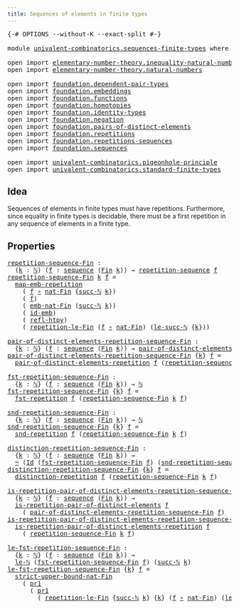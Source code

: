 ```yaml
---
title: Sequences of elements in finite types
---
```


<pre class="Agda"><a id="63" class="Symbol">{-#</a> <a id="67" class="Keyword">OPTIONS</a> <a id="75" class="Pragma">--without-K</a> <a id="87" class="Pragma">--exact-split</a> <a id="101" class="Symbol">#-}</a>

<a id="106" class="Keyword">module</a> <a id="113" href="univalent-combinatorics.sequences-finite-types.html" class="Module">univalent-combinatorics.sequences-finite-types</a> <a id="160" class="Keyword">where</a>

<a id="167" class="Keyword">open</a> <a id="172" class="Keyword">import</a> <a id="179" href="elementary-number-theory.inequality-natural-numbers.html" class="Module">elementary-number-theory.inequality-natural-numbers</a>
<a id="231" class="Keyword">open</a> <a id="236" class="Keyword">import</a> <a id="243" href="elementary-number-theory.natural-numbers.html" class="Module">elementary-number-theory.natural-numbers</a>

<a id="285" class="Keyword">open</a> <a id="290" class="Keyword">import</a> <a id="297" href="foundation.dependent-pair-types.html" class="Module">foundation.dependent-pair-types</a>
<a id="329" class="Keyword">open</a> <a id="334" class="Keyword">import</a> <a id="341" href="foundation.embeddings.html" class="Module">foundation.embeddings</a>
<a id="363" class="Keyword">open</a> <a id="368" class="Keyword">import</a> <a id="375" href="foundation.functions.html" class="Module">foundation.functions</a>
<a id="396" class="Keyword">open</a> <a id="401" class="Keyword">import</a> <a id="408" href="foundation.homotopies.html" class="Module">foundation.homotopies</a>
<a id="430" class="Keyword">open</a> <a id="435" class="Keyword">import</a> <a id="442" href="foundation.identity-types.html" class="Module">foundation.identity-types</a>
<a id="468" class="Keyword">open</a> <a id="473" class="Keyword">import</a> <a id="480" href="foundation.negation.html" class="Module">foundation.negation</a>
<a id="500" class="Keyword">open</a> <a id="505" class="Keyword">import</a> <a id="512" href="foundation.pairs-of-distinct-elements.html" class="Module">foundation.pairs-of-distinct-elements</a>
<a id="550" class="Keyword">open</a> <a id="555" class="Keyword">import</a> <a id="562" href="foundation.repetitions.html" class="Module">foundation.repetitions</a>
<a id="585" class="Keyword">open</a> <a id="590" class="Keyword">import</a> <a id="597" href="foundation.repetitions-sequences.html" class="Module">foundation.repetitions-sequences</a>
<a id="630" class="Keyword">open</a> <a id="635" class="Keyword">import</a> <a id="642" href="foundation.sequences.html" class="Module">foundation.sequences</a>

<a id="664" class="Keyword">open</a> <a id="669" class="Keyword">import</a> <a id="676" href="univalent-combinatorics.pigeonhole-principle.html" class="Module">univalent-combinatorics.pigeonhole-principle</a>
<a id="721" class="Keyword">open</a> <a id="726" class="Keyword">import</a> <a id="733" href="univalent-combinatorics.standard-finite-types.html" class="Module">univalent-combinatorics.standard-finite-types</a>
</pre>
## Idea

Sequences of elements in finite types must have repetitions. Furthermore, since equality in finite types is decidable, there must be a first repetition in any sequence of elements in a finite type.

## Properties

<pre class="Agda"><a id="repetition-sequence-Fin"></a><a id="1015" href="univalent-combinatorics.sequences-finite-types.html#1015" class="Function">repetition-sequence-Fin</a> <a id="1039" class="Symbol">:</a>
  <a id="1043" class="Symbol">(</a><a id="1044" href="univalent-combinatorics.sequences-finite-types.html#1044" class="Bound">k</a> <a id="1046" class="Symbol">:</a> <a id="1048" href="elementary-number-theory.natural-numbers.html#1444" class="Datatype">ℕ</a><a id="1049" class="Symbol">)</a> <a id="1051" class="Symbol">(</a><a id="1052" href="univalent-combinatorics.sequences-finite-types.html#1052" class="Bound">f</a> <a id="1054" class="Symbol">:</a> <a id="1056" href="foundation.sequences.html#369" class="Function">sequence</a> <a id="1065" class="Symbol">(</a><a id="1066" href="univalent-combinatorics.standard-finite-types.html#2149" class="Function">Fin</a> <a id="1070" href="univalent-combinatorics.sequences-finite-types.html#1044" class="Bound">k</a><a id="1071" class="Symbol">))</a> <a id="1074" class="Symbol">→</a> <a id="1076" href="foundation.repetitions-sequences.html#862" class="Function">repetition-sequence</a> <a id="1096" href="univalent-combinatorics.sequences-finite-types.html#1052" class="Bound">f</a>
<a id="1098" href="univalent-combinatorics.sequences-finite-types.html#1015" class="Function">repetition-sequence-Fin</a> <a id="1122" href="univalent-combinatorics.sequences-finite-types.html#1122" class="Bound">k</a> <a id="1124" href="univalent-combinatorics.sequences-finite-types.html#1124" class="Bound">f</a> <a id="1126" class="Symbol">=</a>
  <a id="1130" href="foundation.repetitions.html#4406" class="Function">map-emb-repetition</a>
    <a id="1153" class="Symbol">(</a> <a id="1155" href="univalent-combinatorics.sequences-finite-types.html#1124" class="Bound">f</a> <a id="1157" href="foundation-core.functions.html#407" class="Function Operator">∘</a> <a id="1159" href="univalent-combinatorics.standard-finite-types.html#5670" class="Function">nat-Fin</a> <a id="1167" class="Symbol">{</a><a id="1168" href="elementary-number-theory.natural-numbers.html#1478" class="InductiveConstructor">succ-ℕ</a> <a id="1175" href="univalent-combinatorics.sequences-finite-types.html#1122" class="Bound">k</a><a id="1176" class="Symbol">})</a>
    <a id="1183" class="Symbol">(</a> <a id="1185" href="univalent-combinatorics.sequences-finite-types.html#1124" class="Bound">f</a><a id="1186" class="Symbol">)</a>
    <a id="1192" class="Symbol">(</a> <a id="1194" href="univalent-combinatorics.standard-finite-types.html#6917" class="Function">emb-nat-Fin</a> <a id="1206" class="Symbol">(</a><a id="1207" href="elementary-number-theory.natural-numbers.html#1478" class="InductiveConstructor">succ-ℕ</a> <a id="1214" href="univalent-combinatorics.sequences-finite-types.html#1122" class="Bound">k</a><a id="1215" class="Symbol">))</a>
    <a id="1222" class="Symbol">(</a> <a id="1224" href="foundation-core.embeddings.html#1711" class="Function">id-emb</a><a id="1230" class="Symbol">)</a>
    <a id="1236" class="Symbol">(</a> <a id="1238" href="foundation-core.homotopies.html#632" class="Function">refl-htpy</a><a id="1247" class="Symbol">)</a>
    <a id="1253" class="Symbol">(</a> <a id="1255" href="univalent-combinatorics.pigeonhole-principle.html#5093" class="Function">repetition-le-Fin</a> <a id="1273" class="Symbol">(</a><a id="1274" href="univalent-combinatorics.sequences-finite-types.html#1124" class="Bound">f</a> <a id="1276" href="foundation-core.functions.html#407" class="Function Operator">∘</a> <a id="1278" href="univalent-combinatorics.standard-finite-types.html#5670" class="Function">nat-Fin</a><a id="1285" class="Symbol">)</a> <a id="1287" class="Symbol">(</a><a id="1288" href="elementary-number-theory.inequality-natural-numbers.html#14478" class="Function">le-succ-ℕ</a> <a id="1298" class="Symbol">{</a><a id="1299" href="univalent-combinatorics.sequences-finite-types.html#1122" class="Bound">k</a><a id="1300" class="Symbol">}))</a>

<a id="pair-of-distinct-elements-repetition-sequence-Fin"></a><a id="1305" href="univalent-combinatorics.sequences-finite-types.html#1305" class="Function">pair-of-distinct-elements-repetition-sequence-Fin</a> <a id="1355" class="Symbol">:</a>
  <a id="1359" class="Symbol">{</a><a id="1360" href="univalent-combinatorics.sequences-finite-types.html#1360" class="Bound">k</a> <a id="1362" class="Symbol">:</a> <a id="1364" href="elementary-number-theory.natural-numbers.html#1444" class="Datatype">ℕ</a><a id="1365" class="Symbol">}</a> <a id="1367" class="Symbol">(</a><a id="1368" href="univalent-combinatorics.sequences-finite-types.html#1368" class="Bound">f</a> <a id="1370" class="Symbol">:</a> <a id="1372" href="foundation.sequences.html#369" class="Function">sequence</a> <a id="1381" class="Symbol">(</a><a id="1382" href="univalent-combinatorics.standard-finite-types.html#2149" class="Function">Fin</a> <a id="1386" href="univalent-combinatorics.sequences-finite-types.html#1360" class="Bound">k</a><a id="1387" class="Symbol">))</a> <a id="1390" class="Symbol">→</a> <a id="1392" href="foundation.pairs-of-distinct-elements.html#1375" class="Function">pair-of-distinct-elements</a> <a id="1418" href="elementary-number-theory.natural-numbers.html#1444" class="Datatype">ℕ</a>
<a id="1420" href="univalent-combinatorics.sequences-finite-types.html#1305" class="Function">pair-of-distinct-elements-repetition-sequence-Fin</a> <a id="1470" class="Symbol">{</a><a id="1471" href="univalent-combinatorics.sequences-finite-types.html#1471" class="Bound">k</a><a id="1472" class="Symbol">}</a> <a id="1474" href="univalent-combinatorics.sequences-finite-types.html#1474" class="Bound">f</a> <a id="1476" class="Symbol">=</a>
  <a id="1480" href="foundation.repetitions.html#1315" class="Function">pair-of-distinct-elements-repetition</a> <a id="1517" href="univalent-combinatorics.sequences-finite-types.html#1474" class="Bound">f</a> <a id="1519" class="Symbol">(</a><a id="1520" href="univalent-combinatorics.sequences-finite-types.html#1015" class="Function">repetition-sequence-Fin</a> <a id="1544" href="univalent-combinatorics.sequences-finite-types.html#1471" class="Bound">k</a> <a id="1546" href="univalent-combinatorics.sequences-finite-types.html#1474" class="Bound">f</a><a id="1547" class="Symbol">)</a>

<a id="fst-repetition-sequence-Fin"></a><a id="1550" href="univalent-combinatorics.sequences-finite-types.html#1550" class="Function">fst-repetition-sequence-Fin</a> <a id="1578" class="Symbol">:</a>
  <a id="1582" class="Symbol">{</a><a id="1583" href="univalent-combinatorics.sequences-finite-types.html#1583" class="Bound">k</a> <a id="1585" class="Symbol">:</a> <a id="1587" href="elementary-number-theory.natural-numbers.html#1444" class="Datatype">ℕ</a><a id="1588" class="Symbol">}</a> <a id="1590" class="Symbol">(</a><a id="1591" href="univalent-combinatorics.sequences-finite-types.html#1591" class="Bound">f</a> <a id="1593" class="Symbol">:</a> <a id="1595" href="foundation.sequences.html#369" class="Function">sequence</a> <a id="1604" class="Symbol">(</a><a id="1605" href="univalent-combinatorics.standard-finite-types.html#2149" class="Function">Fin</a> <a id="1609" href="univalent-combinatorics.sequences-finite-types.html#1583" class="Bound">k</a><a id="1610" class="Symbol">))</a> <a id="1613" class="Symbol">→</a> <a id="1615" href="elementary-number-theory.natural-numbers.html#1444" class="Datatype">ℕ</a>
<a id="1617" href="univalent-combinatorics.sequences-finite-types.html#1550" class="Function">fst-repetition-sequence-Fin</a> <a id="1645" class="Symbol">{</a><a id="1646" href="univalent-combinatorics.sequences-finite-types.html#1646" class="Bound">k</a><a id="1647" class="Symbol">}</a> <a id="1649" href="univalent-combinatorics.sequences-finite-types.html#1649" class="Bound">f</a> <a id="1651" class="Symbol">=</a>
  <a id="1655" href="foundation.repetitions.html#1432" class="Function">fst-repetition</a> <a id="1670" href="univalent-combinatorics.sequences-finite-types.html#1649" class="Bound">f</a> <a id="1672" class="Symbol">(</a><a id="1673" href="univalent-combinatorics.sequences-finite-types.html#1015" class="Function">repetition-sequence-Fin</a> <a id="1697" href="univalent-combinatorics.sequences-finite-types.html#1646" class="Bound">k</a> <a id="1699" href="univalent-combinatorics.sequences-finite-types.html#1649" class="Bound">f</a><a id="1700" class="Symbol">)</a>

<a id="snd-repetition-sequence-Fin"></a><a id="1703" href="univalent-combinatorics.sequences-finite-types.html#1703" class="Function">snd-repetition-sequence-Fin</a> <a id="1731" class="Symbol">:</a>
  <a id="1735" class="Symbol">{</a><a id="1736" href="univalent-combinatorics.sequences-finite-types.html#1736" class="Bound">k</a> <a id="1738" class="Symbol">:</a> <a id="1740" href="elementary-number-theory.natural-numbers.html#1444" class="Datatype">ℕ</a><a id="1741" class="Symbol">}</a> <a id="1743" class="Symbol">(</a><a id="1744" href="univalent-combinatorics.sequences-finite-types.html#1744" class="Bound">f</a> <a id="1746" class="Symbol">:</a> <a id="1748" href="foundation.sequences.html#369" class="Function">sequence</a> <a id="1757" class="Symbol">(</a><a id="1758" href="univalent-combinatorics.standard-finite-types.html#2149" class="Function">Fin</a> <a id="1762" href="univalent-combinatorics.sequences-finite-types.html#1736" class="Bound">k</a><a id="1763" class="Symbol">))</a> <a id="1766" class="Symbol">→</a> <a id="1768" href="elementary-number-theory.natural-numbers.html#1444" class="Datatype">ℕ</a>
<a id="1770" href="univalent-combinatorics.sequences-finite-types.html#1703" class="Function">snd-repetition-sequence-Fin</a> <a id="1798" class="Symbol">{</a><a id="1799" href="univalent-combinatorics.sequences-finite-types.html#1799" class="Bound">k</a><a id="1800" class="Symbol">}</a> <a id="1802" href="univalent-combinatorics.sequences-finite-types.html#1802" class="Bound">f</a> <a id="1804" class="Symbol">=</a>
  <a id="1808" href="foundation.repetitions.html#1544" class="Function">snd-repetition</a> <a id="1823" href="univalent-combinatorics.sequences-finite-types.html#1802" class="Bound">f</a> <a id="1825" class="Symbol">(</a><a id="1826" href="univalent-combinatorics.sequences-finite-types.html#1015" class="Function">repetition-sequence-Fin</a> <a id="1850" href="univalent-combinatorics.sequences-finite-types.html#1799" class="Bound">k</a> <a id="1852" href="univalent-combinatorics.sequences-finite-types.html#1802" class="Bound">f</a><a id="1853" class="Symbol">)</a>

<a id="distinction-repetition-sequence-Fin"></a><a id="1856" href="univalent-combinatorics.sequences-finite-types.html#1856" class="Function">distinction-repetition-sequence-Fin</a> <a id="1892" class="Symbol">:</a>
  <a id="1896" class="Symbol">{</a><a id="1897" href="univalent-combinatorics.sequences-finite-types.html#1897" class="Bound">k</a> <a id="1899" class="Symbol">:</a> <a id="1901" href="elementary-number-theory.natural-numbers.html#1444" class="Datatype">ℕ</a><a id="1902" class="Symbol">}</a> <a id="1904" class="Symbol">(</a><a id="1905" href="univalent-combinatorics.sequences-finite-types.html#1905" class="Bound">f</a> <a id="1907" class="Symbol">:</a> <a id="1909" href="foundation.sequences.html#369" class="Function">sequence</a> <a id="1918" class="Symbol">(</a><a id="1919" href="univalent-combinatorics.standard-finite-types.html#2149" class="Function">Fin</a> <a id="1923" href="univalent-combinatorics.sequences-finite-types.html#1897" class="Bound">k</a><a id="1924" class="Symbol">))</a> <a id="1927" class="Symbol">→</a>
  <a id="1931" href="foundation-core.negation.html#452" class="Function">¬</a> <a id="1933" class="Symbol">(</a><a id="1934" href="foundation-core.identity-types.html#641" class="Datatype">Id</a> <a id="1937" class="Symbol">(</a><a id="1938" href="univalent-combinatorics.sequences-finite-types.html#1550" class="Function">fst-repetition-sequence-Fin</a> <a id="1966" href="univalent-combinatorics.sequences-finite-types.html#1905" class="Bound">f</a><a id="1967" class="Symbol">)</a> <a id="1969" class="Symbol">(</a><a id="1970" href="univalent-combinatorics.sequences-finite-types.html#1703" class="Function">snd-repetition-sequence-Fin</a> <a id="1998" href="univalent-combinatorics.sequences-finite-types.html#1905" class="Bound">f</a><a id="1999" class="Symbol">))</a>
<a id="2002" href="univalent-combinatorics.sequences-finite-types.html#1856" class="Function">distinction-repetition-sequence-Fin</a> <a id="2038" class="Symbol">{</a><a id="2039" href="univalent-combinatorics.sequences-finite-types.html#2039" class="Bound">k</a><a id="2040" class="Symbol">}</a> <a id="2042" href="univalent-combinatorics.sequences-finite-types.html#2042" class="Bound">f</a> <a id="2044" class="Symbol">=</a>
  <a id="2048" href="foundation.repetitions.html#1656" class="Function">distinction-repetition</a> <a id="2071" href="univalent-combinatorics.sequences-finite-types.html#2042" class="Bound">f</a> <a id="2073" class="Symbol">(</a><a id="2074" href="univalent-combinatorics.sequences-finite-types.html#1015" class="Function">repetition-sequence-Fin</a> <a id="2098" href="univalent-combinatorics.sequences-finite-types.html#2039" class="Bound">k</a> <a id="2100" href="univalent-combinatorics.sequences-finite-types.html#2042" class="Bound">f</a><a id="2101" class="Symbol">)</a>

<a id="is-repetition-pair-of-distinct-elements-repetition-sequence-Fin"></a><a id="2104" href="univalent-combinatorics.sequences-finite-types.html#2104" class="Function">is-repetition-pair-of-distinct-elements-repetition-sequence-Fin</a> <a id="2168" class="Symbol">:</a>
  <a id="2172" class="Symbol">{</a><a id="2173" href="univalent-combinatorics.sequences-finite-types.html#2173" class="Bound">k</a> <a id="2175" class="Symbol">:</a> <a id="2177" href="elementary-number-theory.natural-numbers.html#1444" class="Datatype">ℕ</a><a id="2178" class="Symbol">}</a> <a id="2180" class="Symbol">(</a><a id="2181" href="univalent-combinatorics.sequences-finite-types.html#2181" class="Bound">f</a> <a id="2183" class="Symbol">:</a> <a id="2185" href="foundation.sequences.html#369" class="Function">sequence</a> <a id="2194" class="Symbol">(</a><a id="2195" href="univalent-combinatorics.standard-finite-types.html#2149" class="Function">Fin</a> <a id="2199" href="univalent-combinatorics.sequences-finite-types.html#2173" class="Bound">k</a><a id="2200" class="Symbol">))</a> <a id="2203" class="Symbol">→</a>
  <a id="2207" href="foundation.repetitions.html#843" class="Function">is-repetition-pair-of-distinct-elements</a> <a id="2247" href="univalent-combinatorics.sequences-finite-types.html#2181" class="Bound">f</a>
    <a id="2253" class="Symbol">(</a> <a id="2255" href="univalent-combinatorics.sequences-finite-types.html#1305" class="Function">pair-of-distinct-elements-repetition-sequence-Fin</a> <a id="2305" href="univalent-combinatorics.sequences-finite-types.html#2181" class="Bound">f</a><a id="2306" class="Symbol">)</a>
<a id="2308" href="univalent-combinatorics.sequences-finite-types.html#2104" class="Function">is-repetition-pair-of-distinct-elements-repetition-sequence-Fin</a> <a id="2372" class="Symbol">{</a><a id="2373" href="univalent-combinatorics.sequences-finite-types.html#2373" class="Bound">k</a><a id="2374" class="Symbol">}</a> <a id="2376" href="univalent-combinatorics.sequences-finite-types.html#2376" class="Bound">f</a> <a id="2378" class="Symbol">=</a>
  <a id="2382" href="foundation.repetitions.html#1827" class="Function">is-repetition-pair-of-distinct-elements-repetition</a> <a id="2433" href="univalent-combinatorics.sequences-finite-types.html#2376" class="Bound">f</a>
    <a id="2439" class="Symbol">(</a> <a id="2441" href="univalent-combinatorics.sequences-finite-types.html#1015" class="Function">repetition-sequence-Fin</a> <a id="2465" href="univalent-combinatorics.sequences-finite-types.html#2373" class="Bound">k</a> <a id="2467" href="univalent-combinatorics.sequences-finite-types.html#2376" class="Bound">f</a><a id="2468" class="Symbol">)</a>

<a id="le-fst-repetition-sequence-Fin"></a><a id="2471" href="univalent-combinatorics.sequences-finite-types.html#2471" class="Function">le-fst-repetition-sequence-Fin</a> <a id="2502" class="Symbol">:</a>
  <a id="2506" class="Symbol">{</a><a id="2507" href="univalent-combinatorics.sequences-finite-types.html#2507" class="Bound">k</a> <a id="2509" class="Symbol">:</a> <a id="2511" href="elementary-number-theory.natural-numbers.html#1444" class="Datatype">ℕ</a><a id="2512" class="Symbol">}</a> <a id="2514" class="Symbol">(</a><a id="2515" href="univalent-combinatorics.sequences-finite-types.html#2515" class="Bound">f</a> <a id="2517" class="Symbol">:</a> <a id="2519" href="foundation.sequences.html#369" class="Function">sequence</a> <a id="2528" class="Symbol">(</a><a id="2529" href="univalent-combinatorics.standard-finite-types.html#2149" class="Function">Fin</a> <a id="2533" href="univalent-combinatorics.sequences-finite-types.html#2507" class="Bound">k</a><a id="2534" class="Symbol">))</a> <a id="2537" class="Symbol">→</a>
  <a id="2541" href="elementary-number-theory.inequality-natural-numbers.html#2066" class="Function">le-ℕ</a> <a id="2546" class="Symbol">(</a><a id="2547" href="univalent-combinatorics.sequences-finite-types.html#1550" class="Function">fst-repetition-sequence-Fin</a> <a id="2575" href="univalent-combinatorics.sequences-finite-types.html#2515" class="Bound">f</a><a id="2576" class="Symbol">)</a> <a id="2578" class="Symbol">(</a><a id="2579" href="elementary-number-theory.natural-numbers.html#1478" class="InductiveConstructor">succ-ℕ</a> <a id="2586" href="univalent-combinatorics.sequences-finite-types.html#2507" class="Bound">k</a><a id="2587" class="Symbol">)</a>
<a id="2589" href="univalent-combinatorics.sequences-finite-types.html#2471" class="Function">le-fst-repetition-sequence-Fin</a> <a id="2620" class="Symbol">{</a><a id="2621" href="univalent-combinatorics.sequences-finite-types.html#2621" class="Bound">k</a><a id="2622" class="Symbol">}</a> <a id="2624" href="univalent-combinatorics.sequences-finite-types.html#2624" class="Bound">f</a> <a id="2626" class="Symbol">=</a>
  <a id="2630" href="univalent-combinatorics.standard-finite-types.html#5771" class="Function">strict-upper-bound-nat-Fin</a>
    <a id="2661" class="Symbol">(</a> <a id="2663" href="foundation-core.dependent-pair-types.html#592" class="Field">pr1</a>
      <a id="2673" class="Symbol">(</a> <a id="2675" href="foundation-core.dependent-pair-types.html#592" class="Field">pr1</a>
        <a id="2687" class="Symbol">(</a> <a id="2689" href="univalent-combinatorics.pigeonhole-principle.html#5093" class="Function">repetition-le-Fin</a> <a id="2707" class="Symbol">{</a><a id="2708" href="elementary-number-theory.natural-numbers.html#1478" class="InductiveConstructor">succ-ℕ</a> <a id="2715" href="univalent-combinatorics.sequences-finite-types.html#2621" class="Bound">k</a><a id="2716" class="Symbol">}</a> <a id="2718" class="Symbol">{</a><a id="2719" href="univalent-combinatorics.sequences-finite-types.html#2621" class="Bound">k</a><a id="2720" class="Symbol">}</a> <a id="2722" class="Symbol">(</a><a id="2723" href="univalent-combinatorics.sequences-finite-types.html#2624" class="Bound">f</a> <a id="2725" href="foundation-core.functions.html#407" class="Function Operator">∘</a> <a id="2727" href="univalent-combinatorics.standard-finite-types.html#5670" class="Function">nat-Fin</a><a id="2734" class="Symbol">)</a> <a id="2736" class="Symbol">(</a><a id="2737" href="elementary-number-theory.inequality-natural-numbers.html#14478" class="Function">le-succ-ℕ</a> <a id="2747" class="Symbol">{</a><a id="2748" href="univalent-combinatorics.sequences-finite-types.html#2621" class="Bound">k</a><a id="2749" class="Symbol">}))))</a>
</pre>